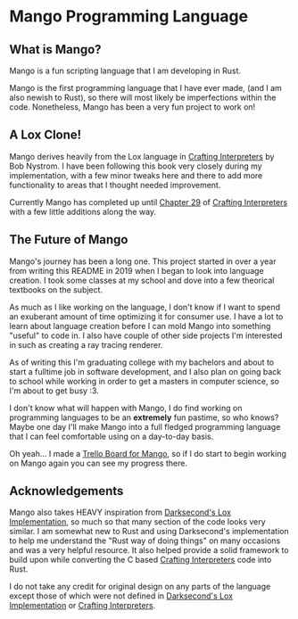 # Mango Programming Language

## What is Mango?

Mango is a fun scripting language that I am developing in Rust.

Mango is the first programming language that I have ever made, (and I am also newish to Rust), so there will most likely be imperfections within the code. Nonetheless, Mango has been a very fun project to work on!

## A Lox Clone!

Mango derives heavily from the Lox language in [Crafting Interpreters](https://www.craftinginterpreters.com/) by Bob Nystrom. I have been following this book very closely during my implementation, with a few minor tweaks here and there to add more functionality to areas that I thought needed improvement.

Currently Mango has completed up until [Chapter 29](https://www.craftinginterpreters.com/superclasses.html) of [Crafting Interpreters](https://www.craftinginterpreters.com/) with a few little additions along the way.

## The Future of Mango

Mango's journey has been a long one. This project started in over a year from writing this README in 2019 when I began to look into language creation. I took some classes at my school and dove into a few theorical textbooks on the subject. 

As much as I like working on the language, I don't know if I want to spend an exuberant amount of time optimizing it for consumer use. I have a lot to learn about language creation before I can mold Mango into something "useful" to code in. I also have couple of other side projects I'm interested in such as creating a ray tracing renderer. 

As of writing this I'm graduating college with my bachelors and about to start a fulltime job in software development, and I also plan on going back to school while working in order to get a masters in computer science, so I'm about to get busy :3. 

I don't know what will happen with Mango, I do find working on programming languages to be an __extremely__ fun pastime, so who knows? Maybe one day I'll make Mango into a full fledged programming language that I can feel comfortable using on a day-to-day basis.

Oh yeah... I made a [Trello Board for Mango](https://trello.com/b/VPZSVFDs/mango-programming-language), so if I do start to begin working on Mango again you can see my progress there.

## Acknowledgements

 Mango also takes HEAVY inspiration from [Darksecond's Lox Implementation](https://github.com/Darksecond/lox), so much so that many section of the code looks very similar. I am somewhat new to Rust and using Darksecond's implementation to help me understand the "Rust way of doing things" on many occasions and was a very helpful resource. It also helped provide a solid framework to build upon while converting the C based [Crafting Interpreters](https://www.craftinginterpreters.com/) code into Rust.

 I do not take any credit for original design on any parts of the language except those of which were not defined in [Darksecond's Lox Implementation](https://github.com/Darksecond/lox) or [Crafting Interpreters](https://www.craftinginterpreters.com/).

